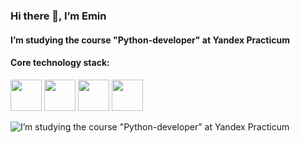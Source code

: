 ### Hi there 👋, I’m Emin
#### I’m studying the course "Python-developer" at Yandex Practicum
#### Core technology stack:
<div>
<img src="https://upload.wikimedia.org/wikipedia/commons/thumb/0/0a/Python.svg/500px-Python.svg.png" height=50>
<img src="https://www.blognone.com/sites/default/files/styles/thumbnail/public/topics-images/256px-Sqlite-square-icon.svg_.png?itok=vpt3pNup" height=50>
<img src="https://www.azulschool.net/wp-content/uploads/group-avatars/24/5e87fe6a9f761-bpfull.png" height=50>
<img src="https://media.slid.es/uploads/708405/images/4005243/django_rest_500x500.png" height=50>
</div>

![I’m studying the course "Python-developer" at Yandex Practicum](https://media.tenor.com/Ut1EdX0r6soAAAAC/code-monkey-checkmate-digital.gif)
